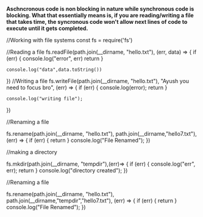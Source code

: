 
**Aschncronous code is non blocking in nature while synchronous code is blocking. What that essentially means is, if you are reading/writing a file that takes time, the syncronous code won't allow next lines of code to execute until it gets completed.**


//Working with file systems
const fs = require('fs')

//Reading a file
fs.readFile(path.join(__dirname, "hello.txt"), (err, data) => {
    if (err) {
        console.log("error", err)
        return
    }

    console.log("data",data.toString())
})
//Writing a file
fs.writeFile(path.join(__dirname, "hello.txt"), "Ayush you need to focus bro", (err) => {
    if (err) {
        console.log(error);
        return
    } 
    
    console.log("writing file");
})

//Renaming a file

fs.rename(path.join(__dirname, "hello.txt"), path.join(__dirname,"hello7.txt"), (err) => {
    if (err) {
        return
    }
console.log("File Renamed");
})

//making a directory

fs.mkdir(path.join(__dirname, "tempdir"),(err)=> {
    if (err) {
        console.log("err", err);
        return
    }
console.log("directory created");
})

//Renaming a file

fs.rename(path.join(__dirname, "hello.txt"), path.join(__dirname,"tempdir","hello7.txt"), (err) => {
    if (err) {
        return
    }
console.log("File Renamed");
})


